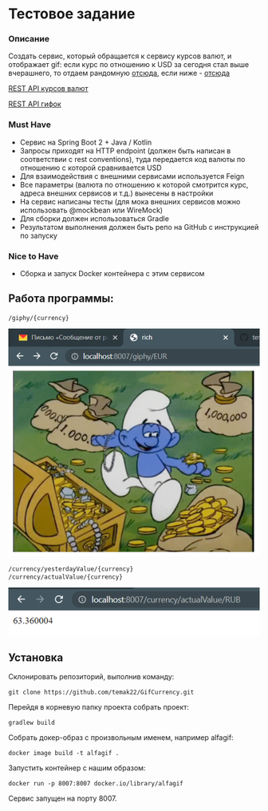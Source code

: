 # Тестовое задание 

### Описание

Создать сервис, который обращается к сервису курсов валют, и отображает gif:
если курс по отношению к USD за сегодня стал выше вчерашнего, то отдаем рандомную [отсюда](https://giphy.com/search/rich),
если ниже - [отсюда](https://giphy.com/search/broke) 

[REST API курсов валют](https://docs.openexchangerates.org/)

[REST API гифок](https://developers.giphy.com/docs/api#quick-start-guide)

### Must Have

*  Сервис на Spring Boot 2 + Java / Kotlin
*  Запросы приходят на HTTP endpoint (должен быть написан в соответствии с rest conventions), туда передается код валюты по отношению с которой сравнивается USD
*  Для взаимодействия с внешними сервисами используется Feign
*  Все параметры (валюта по отношению к которой смотрится курс, адреса внешних сервисов и т.д.) вынесены в настройки
*  На сервис написаны тесты (для мока внешних сервисов можно использовать @mockbean или WireMock)
*  Для сборки должен использоваться Gradle
*  Результатом выполнения должен быть репо на GitHub с инструкцией по запуску

### Nice to Have

*  Сборка и запуск Docker контейнера с этим сервисом
	
## Работа программы:

	/giphy/{currency}

![вывод в браузер](img/img.png)

	/currency/yesterdayValue/{currency}
	/currency/actualValue/{currency}
	
![вывод в браузер](img/img_1.png)

## Установка
Склонировать репозиторий, выполнив команду: 
  
	git clone https://github.com/temak22/GifCurrency.git  
	
Перейдя в корневую папку проекта собрать проект:  
  
	gradlew build  
	
Собрать докер-образ с произвольным именем, например alfagif:  
  
	docker image build -t alfagif .   
	
Запустить контейнер с нашим образом: 
  
	docker run -p 8007:8007 docker.io/library/alfagif
	

Сервис запущен на порту 8007.
